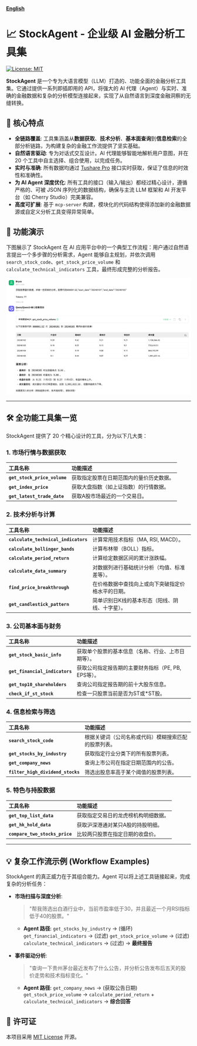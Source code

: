 [**English**](README.md)

# 📈 StockAgent - 企业级 AI 金融分析工具集

[![License: MIT](https://img.shields.io/badge/License-MIT-yellow.svg)](https://opensource.org/licenses/MIT)

**StockAgent** 是一个专为大语言模型（LLM）打造的、功能全面的金融分析工具集。它通过提供一系列即插即用的 API，将强大的 AI 代理（Agent）与实时、准确的金融数据和复杂的分析模型连接起来，实现了从自然语言到深度金融洞察的无缝转换。

## 🌟 核心特点

-   **全链路覆盖**: 工具集涵盖从**数据获取**、**技术分析**、**基本面查询**到**信息检索**的全部分析链路，为构建复杂的金融工作流提供了坚实基础。
-   **自然语言驱动**: 专为对话式交互设计。AI 代理能够智能地解析用户意图，并在 20 个工具中自主选择、组合使用，以完成任务。
-   **实时与准确**: 所有数据均通过 [Tushare Pro](https://tushare.pro/) 接口实时获取，保证了信息的时效性和准确性。
-   **为 AI Agent 深度优化**: 所有工具的接口（输入/输出）都经过精心设计，遵循严格的、可被 JSON 序列化的数据结构，确保与主流 LLM 框架和 AI 开发平台（如 Cherry Studio）完美兼容。
-   **高度可扩展**: 基于 `mcp-server` 构建，模块化的代码结构使得添加新的金融数据源或自定义分析工具变得异常简单。

## 📸 功能演示

下图展示了 StockAgent 在 AI 应用平台中的一个典型工作流程：用户通过自然语言提出一个多步骤的分析需求，Agent 能够自主规划，并依次调用 `search_stock_code`、`get_stock_price_volume` 和 `calculate_technical_indicators` 工具，最终形成完整的分析报告。

![StockAgent 演示](./docs/demo.png)

---

## 🛠️ 全功能工具集一览

StockAgent 提供了 20 个精心设计的工具，分为以下几大类：

### 1. 市场行情与数据获取

| 工具名称 | 功能描述 |
| :--- | :--- |
| **`get_stock_price_volume`** | 获取指定股票在日期范围内的量价历史数据。 |
| **`get_index_price`** | 获取大盘指数（如上证指数）的行情数据。 |
| **`get_latest_trade_date`** | 获取A股市场最近的一个交易日。 |

### 2. 技术分析与计算

| 工具名称 | 功能描述 |
| :--- | :--- |
| **`calculate_technical_indicators`** | 计算常用技术指标（MA, RSI, MACD）。 |
| **`calculate_bollinger_bands`** | 计算布林带（BOLL）指标。 |
| **`calculate_period_return`** | 计算给定数据区间的累计涨跌幅。 |
| **`calculate_data_summary`** | 对数据列进行基础统计分析（均值、标准差等）。 |
| **`find_price_breakthrough`** | 在价格数据中查找向上或向下突破指定价格水平的日期。 |
| **`get_candlestick_pattern`** | 简单识别日K线的基本形态（阳线、阴线、十字星）。 |

### 3. 公司基本面与财务

| 工具名称 | 功能描述 |
| :--- | :--- |
| **`get_stock_basic_info`** | 获取单个股票的基本信息（名称、行业、上市日期等）。 |
| **`get_financial_indicators`** | 获取公司指定报告期的主要财务指标（PE, PB, EPS等）。 |
| **`get_top10_shareholders`** | 查询公司指定报告期的前十大股东信息。 |
| **`check_if_st_stock`** | 检查一只股票当前是否为ST或*ST股。 |

### 4. 信息检索与筛选

| 工具名称 | 功能描述 |
| :--- | :--- |
| **`search_stock_code`** | 根据关键词（公司名称或代码）模糊搜索匹配的股票列表。 |
| **`get_stocks_by_industry`** | 获取指定行业分类下的所有股票列表。 |
| **`get_company_news`** | 查询上市公司在指定日期范围内的公告。 |
| **`filter_high_dividend_stocks`** | 筛选出股息率高于某个阈值的股票列表。 |

### 5. 特色与持股数据

| 工具名称 | 功能描述 |
| :--- | :--- |
| **`get_top_list_data`** | 获取指定交易日的龙虎榜机构明细数据。 |
| **`get_hk_hold_data`** | 获取沪深港通对某只A股的持股明细。 |
| **`compare_two_stocks_price`** | 比较两只股票在指定日期的收盘价。 |

---

## 💡 复杂工作流示例 (Workflow Examples)

StockAgent 的真正威力在于其组合能力。Agent 可以将上述工具链接起来，完成复杂的分析任务：

-   **市场扫描与深度分析**:
    > "帮我筛选出白酒行业中，当前市盈率低于30，并且最近一个月RSI指标低于40的股票。"
    -   **Agent 路径**: `get_stocks_by_industry` -> (循环) `get_financial_indicators` -> (过滤) `get_stock_price_volume` -> (过滤) `calculate_technical_indicators` -> (过滤) -> **最终报告**

-   **事件驱动分析**:
    > "查询一下贵州茅台最近发布了什么公告，并分析公告发布后五天的股价走势和技术指标变化。"
    -   **Agent 路径**: `get_company_news` -> (获取公告日期) `get_stock_price_volume` -> `calculate_period_return` + `calculate_technical_indicators` -> **综合回答**

## 📜 许可证

本项目采用 [MIT License](LICENSE) 开源。